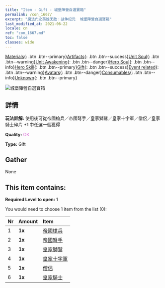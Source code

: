 ```yaml
---
title: "Item - Gift - 城堡陣營自選寶箱"
permalink: /con_1667/
excerpt: "魔法门之英雄无敌：战争纪元  城堡陣營自選寶箱"
last_modified_at: 2021-06-22
locale: cn
ref: "con_1667.md"
toc: false
classes: wide
---
```

 [Materials](/ItemsCN/){: .btn .btn--primary}[Artifacts](/ItemsCN/Artifacts/){: .btn .btn--success}[Unit Soul](/ItemsCN/UnitSoul/){: .btn .btn--warning}[Unit Awakening](/ItemsCN/UnitAwakening/){: .btn .btn--danger}[Hero Soul](/ItemsCN/HeroSoul/){: .btn .btn--info}[Hero Skill](/ItemsCN/HeroSkill/){: .btn .btn--primary}[Gift](/ItemsCN/Gift/){: .btn .btn--success}[Event related](/ItemsCN/Events/){: .btn .btn--warning}[Avatars](/ItemsCN/Avatars/){: .btn .btn--danger}[Consumables](/ItemsCN/Consumables/){: .btn .btn--info}[Unknown](/ItemsCN/Unknown/){: .btn .btn--primary}

 ![城堡陣營自選寶箱](/images/t/i_907283.png)

## 詳情
 **玩法詳解:** 使用後可從帝國槍兵／帝國弩手／皇家獅鷲／皇家十字軍／僧侶／皇家騎士碎片 *1 中任選一個獲得

 **Quality:** <span style="color: #DA70D6">OK</span>

 **Type:** Gift

## Gather

  None

## This item contains:

 **Required Level to open:** 1

 You would need to choose 1 item from the list (0):

  | Nr | Amount |     Item    |
  |:---|:-------|:------------|
  | 1 |  **1x** | [帝國槍兵](/cn/Items/unt_190/) |  | 
  | 2 |  **1x** | [帝國弩手](/cn/Items/unt_191/) |  | 
  | 3 |  **1x** | [皇家獅鷲](/cn/Items/unt_192/) |  | 
  | 4 |  **1x** | [皇家十字軍](/cn/Items/unt_193/) |  | 
  | 5 |  **1x** | [僧侶](/cn/Items/unt_194/) |  | 
  | 6 |  **1x** | [皇家騎士](/cn/Items/unt_195/) |  | 
